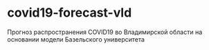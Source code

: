 # covid19-forecast-vld
Прогноз распространения COVID19 во Владимирской области на основании модели Базельского университета
